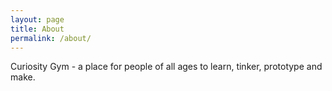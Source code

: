 ```yaml
---
layout: page
title: About
permalink: /about/
---
```


Curiosity Gym - a place for people of all ages to learn, tinker, prototype and make.
